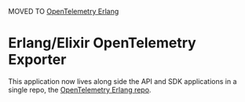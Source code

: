  MOVED TO [OpenTelemetry Erlang](https://github.com/open-telemetry/opentelemetry-erlang)

# Erlang/Elixir OpenTelemetry  Exporter

This application now lives along side the API and SDK applications in a
single repo, the [OpenTelemetry Erlang
repo](https://github.com/open-telemetry/opentelemetry-erlang).
